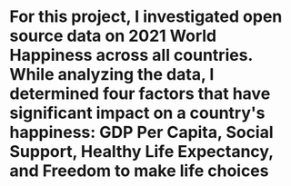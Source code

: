 # For this project, I investigated open source data on 2021 World Happiness across all countries. While analyzing the data, I determined four factors that have significant impact on a country's happiness: GDP Per Capita, Social Support, Healthy Life Expectancy, and Freedom to make life choices
